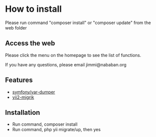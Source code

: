 <h1>How to install</h1>

<p>Please run command "composer install" or "composer update" from the web folder</p>

<h2>Access the web</h2>

<p>Please click the menu on the homepage to see the list of functions.</p>

<p>If you have any questions, please email jimmi@nababan.org</p>

Features
--------------------
- [symfony/var-dumper](https://github.com/symfony/var-dumper)
- [yii2-migrik](https://github.com/Insolita/yii2-migrik)

Installation
--------------------
- Run command, composer install
- Run command, php yii migrate/up, then yes
